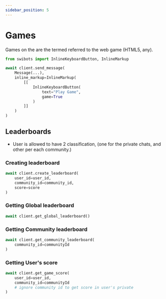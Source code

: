 ```yaml
---
sidebar_position: 5
---
```


# Games
Games on the are the termed referred to the web game (HTML5, any).

```python
from swibots import InlineKeyboardButton, InlineMarkup

await client.send_message(
    Message(...),
    inline_markup=InlineMarkup(
        [[
            InlineKeyboardButton(
                text="Play Game",
                game=True
            )
        ]]
    )
)
```

## Leaderboards
- User is allowed to have 2 classification, (one for the private chats, and other per each community.)

### Creating leaderboard
```python
await client.create_leaderboard(
    user_id=user_id,
    community_id=community_id,
    score=score
)
```

### Getting Global leaderboard
```python
await client.get_global_leaderboard()
```

### Getting Community leaderboard
```python
await client.get_community_leaderboard(
    community_id=communityId
)
```

### Getting User's score
```python
await client.get_game_score(
    user_id=user_id,
    community_id=communityId
    # ignore community id to get score in user's private
)
```
